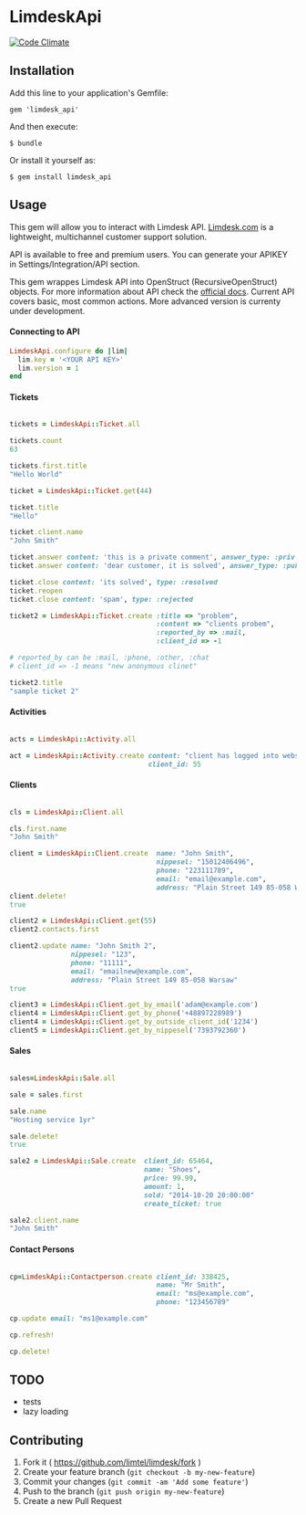 # LimdeskApi

[![Code Climate](https://codeclimate.com/github/limtel/limdesk_api/badges/gpa.svg)](https://codeclimate.com/github/limtel/limdesk_api)

## Installation

Add this line to your application's Gemfile:

    gem 'limdesk_api'

And then execute:

    $ bundle

Or install it yourself as:

    $ gem install limdesk_api

## Usage

This gem will allow you to interact with Limdesk API. [Limdesk.com](http://limdesk.com) is a lightweight, multichannel customer support solution.

API is available to free and premium users. You can generate your APIKEY in Settings/Integration/API section.

This gem wrappes Limdesk API into OpenStruct (RecursiveOpenStruct) objects. For more information about API check the [official docs](http://help.limdesk.com/en/category/458/API_documentation). Current API covers basic, most common actions. More advanced version is currenty under development.

#### Connecting to API

```ruby
LimdeskApi.configure do |lim|
  lim.key = '<YOUR API KEY>'
  lim.version = 1
end
```

#### Tickets

```ruby

tickets = LimdeskApi::Ticket.all

tickets.count
63

tickets.first.title
"Hello World"

ticket = LimdeskApi::Ticket.get(44)

ticket.title
"Hello"

ticket.client.name
"John Smith"

ticket.answer content: 'this is a private comment', answer_type: :priv
ticket.answer content: 'dear customer, it is solved', answer_type: :pub

ticket.close content: 'its solved', type: :resolved
ticket.reopen
ticket.close content: 'spam', type: :rejected

ticket2 = LimdeskApi::Ticket.create :title => "problem",
                                    :content => "clients probem",
                                    :reported_by => :mail,
                                    :client_id => -1

# reported_by can be :mail, :phone, :other, :chat
# client_id => -1 means "new anonymous clinet"

ticket2.title
"sample ticket 2"

```

#### Activities

```ruby

acts = LimdeskApi::Activity.all

act = LimdeskApi::Activity.create content: "client has logged into website",
                                  client_id: 55
```

#### Clients


```ruby

cls = LimdeskApi::Client.all

cls.first.name
"John Smith"

client = LimdeskApi::Client.create  name: "John Smith",
                                    nippesel: "15012406496",
                                    phone: "223111789",
                                    email: "email@example.com",
                                    address: "Plain Street 149 85-058 Warsaw"
client.delete!
true

client2 = LimdeskApi::Client.get(55)
client2.contacts.first

client2.update name: "John Smith 2",
               nippesel: "123",
               phone: "11111",
               email: "emailnew@example.com",
               address: "Plain Street 149 85-058 Warsaw"
true

client3 = LimdeskApi::Client.get_by_email('adam@example.com')
client4 = LimdeskApi::Client.get_by_phone('+48897228989')
client4 = LimdeskApi::Client.get_by_outside_client_id('1234')
client5 = LimdeskApi::Client.get_by_nippesel('7393792360')
```

#### Sales

```ruby

sales=LimdeskApi::Sale.all

sale = sales.first

sale.name
"Hosting service 1yr"

sale.delete!
true

sale2 = LimdeskApi::Sale.create  client_id: 65464,
                                 name: "Shoes",
                                 price: 99.99,
                                 amount: 1,
                                 sold: "2014-10-20 20:00:00"
                                 create_ticket: true

sale2.client.name
"John Smith"

```

#### Contact Persons

```ruby

cp=LimdeskApi::Contactperson.create client_id: 338425,
                                    name: "Mr Smith",
                                    email: "ms@example.com",
                                    phone: "123456789"

cp.update email: "ms1@example.com"

cp.refresh!

cp.delete!
```

## TODO

* tests
* lazy loading

## Contributing

1. Fork it ( https://github.com/limtel/limdesk/fork )
2. Create your feature branch (`git checkout -b my-new-feature`)
3. Commit your changes (`git commit -am 'Add some feature'`)
4. Push to the branch (`git push origin my-new-feature`)
5. Create a new Pull Request
